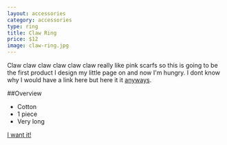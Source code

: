 ```yaml
---
layout: accessories
category: accessories
type: ring
title: Claw Ring
price: $12
image: claw-ring.jpg
---
```


Claw claw claw claw claw claw really like pink scarfs so this is going to be the first product I design my little page on and now I'm hungry. I dont know why I would have a link here but here it it [anyways](http://en.wikipedia.org/wiki/anyways).

##Overview

- Cotton
- 1 piece 
- Very long

<a class="btn" href="{{site.baseurl}}/cart.html">I want it!</a>
